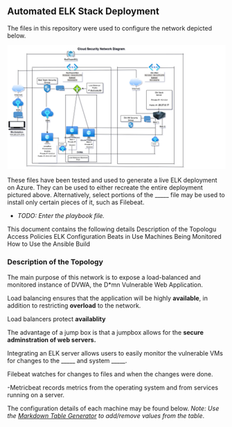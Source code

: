 ## Automated ELK Stack Deployment

The files in this repository were used to configure the network depicted below.

![Cloud Security Network Diagram](https://github.com/RayCyr/Project_1/blob/main/Project_1/Cloud_Security_Project/Cloud_Security_Network_Diagram/Cloud%20Sec%20Network%20Diagram.drawio.png)

These files have been tested and used to generate a live ELK deployment on Azure. They can be used to either recreate the entire deployment pictured above. Alternatively, select portions of the _____ file may be used to install only certain pieces of it, such as Filebeat.

  - _TODO: Enter the playbook file._

This document contains the following details                                                                                                         Description of the Topologu
Access Policies
ELK Configuration
Beats in Use
Machines Being Monitored
How to Use the Ansible Build


### Description of the Topology

The main purpose of this network is to expose a load-balanced and monitored instance of DVWA, the D*mn Vulnerable Web Application.

Load balancing ensures that the application will be highly **available**, in addition to restricting **overload** to the network.

Load balancers protect **availablity** 

The advantage of a jump box is that a jumpbox allows for the **secure adminstration of web servers.**  

Integrating an ELK server allows users to easily monitor the vulnerable VMs for changes to the _____ and system _____.

Filebeat watches for changes to files and when the changes were done.

-Metricbeat records metrics from the operating system and from services running on a server.

The configuration details of each machine may be found below.
_Note: Use the [Markdown Table Generator](http://www.tablesgenerator.com/markdown_tables) to add/remove values from the table_.

